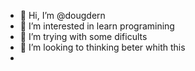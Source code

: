 - 👋 Hi, I’m @dougdern
- 👀 I’m interested in learn programining
- 🌱 I’m trying with some dificults
- 💞️ I’m looking to thinking beter whith this
- 

<!---
dougdern/dougdern is a ✨ special ✨ repository because its `README.md` (this file) appears on your GitHub profile.
You can click the Preview link to take a look at your changes.
--->
